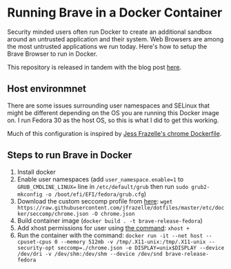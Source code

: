 # Running Brave in a Docker Container

Security minded users often run Docker to create an additional sandbox around an
untrusted application and their system. Web Browsers are among the most
untrusted applications we run today. Here's how to setup the Brave Browser to
run in Docker.

This repository is released in tandem with the blog post
[here](https://bacchi.org/posts/brave-in-docker/).

## Host environmnet

There are some issues surrounding user namespaces and SELinux that might be different
depending on the OS you are running this Docker image on. I run Fedora 30 as the host
OS, so this is what I did to get this working.

Much of this configuration is inspired by [Jess Frazelle's chrome
Dockerfile](https://github.com/jessfraz/dockerfiles/blob/master/chrome/stable/Dockerfile).

## Steps to run Brave in Docker

1. Install docker
2. Enable user namespaces (add `user_namespace.enable=1` to `GRUB_CMDLINE_LINUX=` line in `/etc/default/grub` then run `sudo grub2-mkconfig -o /boot/efi/EFI/fedora/grub.cfg`)
3. Download the custom seccomp profile from [here](https://raw.githubusercontent.com/jfrazelle/dotfiles/master/etc/docker/seccomp/chrome.json): `wget https://raw.githubusercontent.com/jfrazelle/dotfiles/master/etc/docker/seccomp/chrome.json -O chrome.json`
4. Build container image (`docker build . -t brave-release-fedora`)
5. Add xhost permissions for user using [the command](https://github.com/jessfraz/dockerfiles/issues/65#issuecomment-304463458): `xhost +`
6. Run the container with the command:  `docker run -it --net host --cpuset-cpus 0 --memory 512mb -v /tmp/.X11-unix:/tmp/.X11-unix --security-opt seccomp=./chrome.json -e DISPLAY=unix$DISPLAY --device /dev/dri -v /dev/shm:/dev/shm --device /dev/snd brave-release-fedora`
